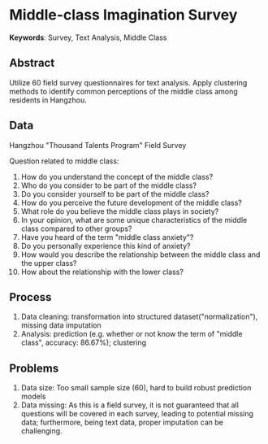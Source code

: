 # Middle-class Imagination Survey
**Keywords**: Survey, Text Analysis, Middle Class

## Abstract
Utilize 60 field survey questionnaires for text analysis. Apply clustering methods to identify common perceptions of the middle class among residents in Hangzhou.

## Data
Hangzhou "Thousand Talents Program" Field Survey

Question related to middle class:
1. How do you understand the concept of the middle class?
2. Who do you consider to be part of the middle class?
3. Do you consider yourself to be part of the middle class?
4. How do you perceive the future development of the middle class?
5. What role do you believe the middle class plays in society?
6. In your opinion, what are some unique characteristics of the middle class compared to other groups?
7. Have you heard of the term "middle class anxiety"?
8. Do you personally experience this kind of anxiety?
9. How would you describe the relationship between the middle class and the upper class?
10. How about the relationship with the lower class?

## Process
1. Data cleaning: transformation into structured dataset("normalization"), missing data imputation
2. Analysis: prediction (e.g. whether or not know the term of "middle class", accuracy: 86.67%); clustering

## Problems
1. Data size: Too small sample size (60), hard to build robust prediction models
2. Data missing: As this is a field survey, it is not guaranteed that all questions will be covered in each survey, leading to potential missing data; furthermore, being text data, proper imputation can be challenging.
